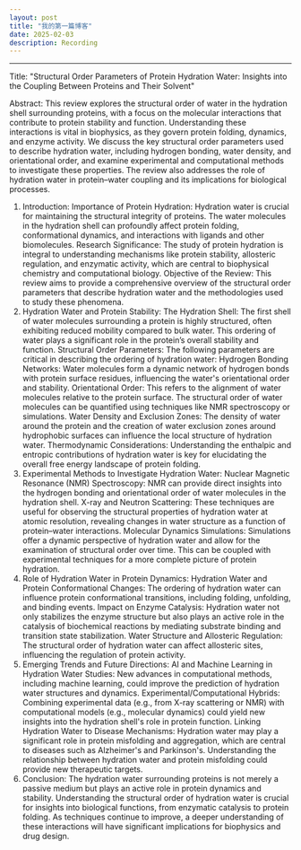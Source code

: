 ```yaml
---
layout: post
title: "我的第一篇博客"
date: 2025-02-03
description: Recording
---
```

---
Title:
"Structural Order Parameters of Protein Hydration Water: Insights into the Coupling Between Proteins and Their Solvent"

Abstract:
This review explores the structural order of water in the hydration shell surrounding proteins, with a focus on the molecular interactions that contribute to protein stability and function. Understanding these interactions is vital in biophysics, as they govern protein folding, dynamics, and enzyme activity. We discuss the key structural order parameters used to describe hydration water, including hydrogen bonding, water density, and orientational order, and examine experimental and computational methods to investigate these properties. The review also addresses the role of hydration water in protein–water coupling and its implications for biological processes.

1. Introduction:
Importance of Protein Hydration:
Hydration water is crucial for maintaining the structural integrity of proteins. The water molecules in the hydration shell can profoundly affect protein folding, conformational dynamics, and interactions with ligands and other biomolecules.
Research Significance:
The study of protein hydration is integral to understanding mechanisms like protein stability, allosteric regulation, and enzymatic activity, which are central to biophysical chemistry and computational biology.
Objective of the Review:
This review aims to provide a comprehensive overview of the structural order parameters that describe hydration water and the methodologies used to study these phenomena.
2. Hydration Water and Protein Stability:
The Hydration Shell:
The first shell of water molecules surrounding a protein is highly structured, often exhibiting reduced mobility compared to bulk water. This ordering of water plays a significant role in the protein’s overall stability and function.
Structural Order Parameters:
The following parameters are critical in describing the ordering of hydration water:
Hydrogen Bonding Networks:
Water molecules form a dynamic network of hydrogen bonds with protein surface residues, influencing the water's orientational order and stability.
Orientational Order:
This refers to the alignment of water molecules relative to the protein surface. The structural order of water molecules can be quantified using techniques like NMR spectroscopy or simulations.
Water Density and Exclusion Zones:
The density of water around the protein and the creation of water exclusion zones around hydrophobic surfaces can influence the local structure of hydration water.
Thermodynamic Considerations:
Understanding the enthalpic and entropic contributions of hydration water is key for elucidating the overall free energy landscape of protein folding.
3. Experimental Methods to Investigate Hydration Water:
Nuclear Magnetic Resonance (NMR) Spectroscopy:
NMR can provide direct insights into the hydrogen bonding and orientational order of water molecules in the hydration shell.
X-ray and Neutron Scattering:
These techniques are useful for observing the structural properties of hydration water at atomic resolution, revealing changes in water structure as a function of protein–water interactions.
Molecular Dynamics Simulations:
Simulations offer a dynamic perspective of hydration water and allow for the examination of structural order over time. This can be coupled with experimental techniques for a more complete picture of protein hydration.
4. Role of Hydration Water in Protein Dynamics:
Hydration Water and Protein Conformational Changes:
The ordering of hydration water can influence protein conformational transitions, including folding, unfolding, and binding events.
Impact on Enzyme Catalysis:
Hydration water not only stabilizes the enzyme structure but also plays an active role in the catalysis of biochemical reactions by mediating substrate binding and transition state stabilization.
Water Structure and Allosteric Regulation:
The structural order of hydration water can affect allosteric sites, influencing the regulation of protein activity.
5. Emerging Trends and Future Directions:
AI and Machine Learning in Hydration Water Studies:
New advances in computational methods, including machine learning, could improve the prediction of hydration water structures and dynamics.
Experimental/Computational Hybrids:
Combining experimental data (e.g., from X-ray scattering or NMR) with computational models (e.g., molecular dynamics) could yield new insights into the hydration shell's role in protein function.
Linking Hydration Water to Disease Mechanisms:
Hydration water may play a significant role in protein misfolding and aggregation, which are central to diseases such as Alzheimer's and Parkinson's. Understanding the relationship between hydration water and protein misfolding could provide new therapeutic targets.
6. Conclusion:
The hydration water surrounding proteins is not merely a passive medium but plays an active role in protein dynamics and stability. Understanding the structural order of hydration water is crucial for insights into biological functions, from enzymatic catalysis to protein folding. As techniques continue to improve, a deeper understanding of these interactions will have significant implications for biophysics and drug design.
